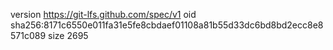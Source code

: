 version https://git-lfs.github.com/spec/v1
oid sha256:8171c6550e011fa31e5fe8cbdaef01108a81b55d33dc6bd8bd2ecc8e8571c089
size 2695
